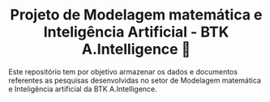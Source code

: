 <div align='center'>

# Projeto de Modelagem matemática e Inteligência Artificial - BTK A.Intelligence :rocket:

</div>

Este repositório tem por objetivo armazenar os dados e documentos referentes as pesquisas desenvolvidas no setor de Modelagem matemática e Inteligência artificial da BTK A.Intelligence.